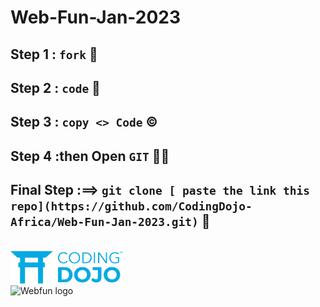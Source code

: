 # Web-Fun-Jan-2023


## Step 1 : `fork` 🍴
## Step 2 : `code` 📜
## Step 3 : `copy <> Code`  ©️
## Step 4 :then Open `GIT` 🏳️‍⚧️
## Final Step :==> `git clone [ paste the link this repo](https://github.com/CodingDojo-Africa/Web-Fun-Jan-2023.git)` 🤝

<br/>

<img src="https://github.com/Alaa-1/git_assets/blob/602d3adae821af29d428f7d6b2a83de4d276a71c/codingDojoHr.png" alt="Coding Dojo Logo" width="180">

<br/>

<img src="https://d3njjcbhbojbot.cloudfront.net/api/utilities/v1/imageproxy/https://coursera-course-photos.s3.amazonaws.com/83/e258e0532611e5a5072321239ff4d4/jhep-coursera-course4.png?auto=format%2Ccompress&dpr=1" alt="Webfun logo" width="180">
